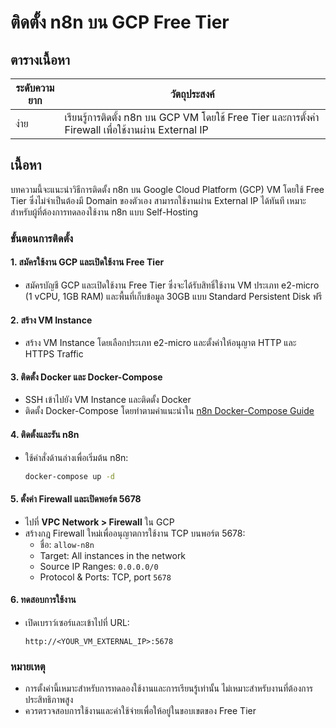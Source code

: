 # ติดตั้ง n8n บน GCP Free Tier

## ตารางเนื้อหา
| ระดับความยาก | วัตถุประสงค์ |
|---------------|----------------|
| ง่าย          | เรียนรู้การติดตั้ง n8n บน GCP VM โดยใช้ Free Tier และการตั้งค่า Firewall เพื่อใช้งานผ่าน External IP |

## เนื้อหา
บทความนี้จะแนะนำวิธีการติดตั้ง n8n บน Google Cloud Platform (GCP) VM โดยใช้ Free Tier ซึ่งไม่จำเป็นต้องมี Domain ของตัวเอง สามารถใช้งานผ่าน External IP ได้ทันที เหมาะสำหรับผู้ที่ต้องการทดลองใช้งาน n8n แบบ Self-Hosting

### ขั้นตอนการติดตั้ง

#### 1. สมัครใช้งาน GCP และเปิดใช้งาน Free Tier
- สมัครบัญชี GCP และเปิดใช้งาน Free Tier ซึ่งจะได้รับสิทธิ์ใช้งาน VM ประเภท e2-micro (1 vCPU, 1GB RAM) และพื้นที่เก็บข้อมูล 30GB แบบ Standard Persistent Disk ฟรี

#### 2. สร้าง VM Instance
- สร้าง VM Instance โดยเลือกประเภท e2-micro และตั้งค่าให้อนุญาต HTTP และ HTTPS Traffic

#### 3. ติดตั้ง Docker และ Docker-Compose
- SSH เข้าไปยัง VM Instance และติดตั้ง Docker
- ติดตั้ง Docker-Compose โดยทำตามคำแนะนำใน [n8n Docker-Compose Guide](https://docs.n8n.io/hosting/installation/server-setups/docker-compose/#3-install-docker-compose)

#### 4. ติดตั้งและรัน n8n
- ใช้คำสั่งด้านล่างเพื่อเริ่มต้น n8n:
  ```bash
  docker-compose up -d
  ```

#### 5. ตั้งค่า Firewall และเปิดพอร์ต 5678
- ไปที่ **VPC Network > Firewall** ใน GCP
- สร้างกฎ Firewall ใหม่เพื่ออนุญาตการใช้งาน TCP บนพอร์ต 5678:
  - ชื่อ: `allow-n8n`
  - Target: All instances in the network
  - Source IP Ranges: `0.0.0.0/0`
  - Protocol & Ports: TCP, port `5678`

#### 6. ทดสอบการใช้งาน
- เปิดเบราว์เซอร์และเข้าไปที่ URL:
  ```
  http://<YOUR_VM_EXTERNAL_IP>:5678
  ```

### หมายเหตุ
- การตั้งค่านี้เหมาะสำหรับการทดลองใช้งานและการเรียนรู้เท่านั้น ไม่เหมาะสำหรับงานที่ต้องการประสิทธิภาพสูง
- ควรตรวจสอบการใช้งานและค่าใช้จ่ายเพื่อให้อยู่ในขอบเขตของ Free Tier